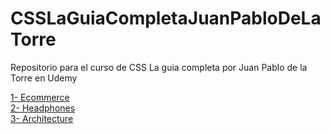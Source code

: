 # CSSLaGuiaCompletaJuanPabloDeLaTorre

Repositorio para el curso de CSS La guia completa por Juan Pablo de la Torre en Udemy

[1- Ecommerce](https://ecommerce-basic-andrespbt.netlify.app/)<br />
[2- Headphones](https://headphones-andrespbt.netlify.app/)<br />
[3- Architecture](https://architecture-andrespbt.netlify.app/)
